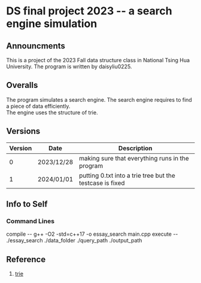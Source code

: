 # DS final project 2023 -- a search engine simulation
## Announcments
This is a project of the 2023 Fall data structure class in National Tsing Hua University.
The program is written by daisyliu0225.

## Overalls
The program simulates a search engine. The search engine requires to find a piece of data efficiently. <br />
The engine uses the structure of trie.

## Versions
| Version | Date | Description |
|---|---|---|
|0|2023/12/28| making sure that everything runs in the program |
|1|2024/01/01| putting 0.txt into a trie tree but the testcase is fixed|

## Info to Self
### Command Lines
compile -- g++ -O2 -std=c++17 -o essay_search main.cpp
execute -- ./essay_search ./data_folder ./query_path ./output_path

## Reference
1. [trie](https://www.geeksforgeeks.org/trie-insert-and-search/)
